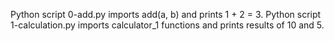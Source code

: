 Python script 0-add.py imports add(a, b) and prints 1 + 2 = 3.
Python script 1-calculation.py imports calculator_1 functions and prints results of 10 and 5.
